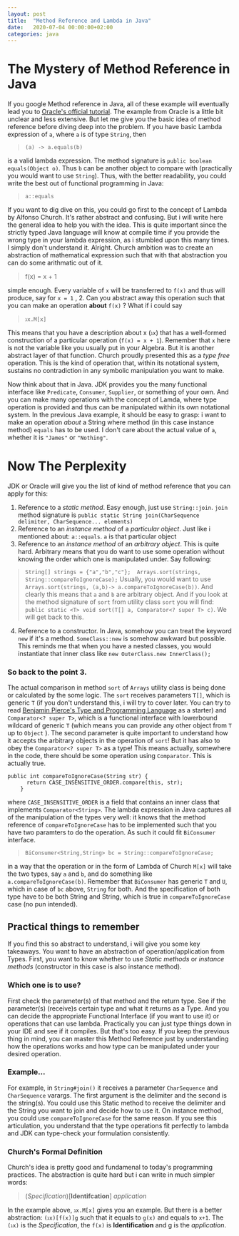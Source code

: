 ```yaml
---
layout: post
title:  "Method Reference and Lambda in Java"
date:   2020-07-04 00:00:00+02:00
categories: java
---
```


# The Mystery of Method Reference in Java
If you google Method reference in Java, all of these example will eventually lead you to [Oracle's official tutorial](https://docs.oracle.com/javase/tutorial/java/javaOO/methodreferences.html). The example from Oracle is a little bit unclear and less extensive. But let me give you the basic idea of method reference before diving deep into the problem.
If you have basic Lambda expression of `a`, where `a` is of type `String`, then 

>  `(a) -> a.equals(b)`

is a valid lambda expression. The method signature is `public boolean equals(Object o)`. Thus `b` can be another object to compare with (practically you would want to use `String`).
Thus, with the better readability, you could write the best out of functional programming in Java:

> `a::equals` 

If you want to dig dive on this, you could go first to the concept of Lambda by Alfonso Church. It's rather abstract and confusing. But i will write here the general idea to help you with the idea. This is quite important since the strictly typed Java language will know at compile time if you provide the wrong type in your lambda expression, as i stumbled upon this many times. I simply don't understand it. 
Alright. 
Church ambition was to create an abstraction of mathematical expression such that with that abstraction you can do some arithmatic out of it.

> f(x) = x + 1

simple enough. Every variable of `x` will be transferred to `f(x)` and thus will produce, say for `x = 1` , 2. 
Can you abstract away this operation such that you can make an operation **about** `f(x)` ? What if i could say 

> `ℷx.M[x]`

This means that you have a description about x (`ℷx`) that has a well-formed construction of a particular operation (`f(x) = x + 1`).  Remember that `x` here is not the variable like you usually put in your Algebra. But it is another abstract layer of that function. Church proudly presented this as a *type free* operation. This is the kind of operation that, within its notational system, sustains no contradiction in any symbolic manipulation you want to make.

Now think about that in Java. JDK provides you the many functional interface like `Predicate`, `Consumer`, `Supplier`, or something of your own. And you can make many operations with the concept of Lamda, where type operation is provided and thus can be manipulated within its own notational system. In the previous Java example, it should be easy to grasp: i want to make an operation *about* a String where method (in this case instance method) `equals` has to be used. I don't care about the actual value of `a`, whether it is `"James"` or `"Nothing"`.

# Now The Perplexity
JDK or Oracle will give you the list of kind of method reference that you can apply for this:
1. Reference to a *static method*. Easy enough, just use `String::join`. `join` method signature is `public static String join(CharSequence delimiter, CharSequence... elements)`
2. Reference to an *instance method* of a *particular object*. Just like i mentioned about: `a::equals`. `a` is that particular object
3. Reference to an *instance method* of an *arbitrary object*. This is quite hard. Arbitrary means that you do want to use some operation without knowing the order which one is manipulated under. Say following:
> `String[] strings = {"a","b","c"};  Arrays.sort(strings, String::compareToIgnoreCase);`
Usually, you would want to use `Arrays.sort(strings, (a,b)-> a.compareToIgnoreCase(b))`. And clearly this means that `a` and `b` are arbitrary object. And if you look at the method signature of `sort` from utility class `sort` you will find: `public static <T> void sort(T[] a, Comparator<? super T> c)`. We will get back to this.
4. Reference to a constructor. In Java, somehow you can treat the keyword `new` if it's a method. `SomeClass::new` is somehow awkward but possible. This reminds me that when you have a nested classes, you would instantiate that inner class like `new OuterClass.new InnerClass();`

### So back to the point 3. 
The actual comparison in method `sort` of `Arrays` utility class is being done or calculated by the some logic. The `sort` receives parameters `T[]`, which is generic `T`  (if you don't understand this, i will try to cover later. You can try to read [Benjamin Pierce's Type and Programming Language](https://www.cis.upenn.edu/~bcpierce/tapl/) as a starter) and `Comparator<? super T>`, which is a functional interface with lowerbound wildcard of generic `T` (which means you can provide any other object from `T` up to `Object` ). The second parameter is quite important to understand how it accepts the arbitrary objects in the operation of `sort`! But it has also to obey the `Comparator<? super T>` as a type! This means actually, somewhere in the code, there should be some operation using `Comparator`. This is actually true. 

```
public int compareToIgnoreCase(String str) {
      return CASE_INSENSITIVE_ORDER.compare(this, str);
    }
```
where `CASE_INSENSITIVE_ORDER` is a field that contains an inner class that implements `Comparator<String>`. The lambda expression in Java captures all of the manipulation of the types very well: it knows that the method reference of `compareToIgnoreCase` has to be implemented such that you have two paramters to do the operation. As such it could fit `BiConsumer` interface.
> `BiConsumer<String,String> bc = String::compareToIgnoreCase;`

in a way that the operation or in the form of Lambda of Church `M[x]` will take the two types, say `a` and `b`, and do something like `a.compareToIgnoreCase(b)`. Remember that `BiConsumer` has generic `T` and `U`, which in case of `bc` above, `String` for both. And the specification of both type have to be both String and String, which is true in `compareToIgnoreCase` case (no pun intended). 

## Practical things to remember
If you find this so abstract to understand, i will give you some key takeaways. 
You want to have an abstraction of operation/application from Types. First, you want to know whether to use *Static methods* or *instance methods* (constructor in this case is also instance method). 
### Which one is to use? 
First check the parameter(s) of that method and the return type. See if the parameter(s) (receive)s certain type and what it returns as a Type. And you can decide the appropriate Functional Interface (if you want to use it) or operations that can use lambda. Practically you can just type things down in your IDE and see if it compiles. But that's too easy. If you keep the previous thing in mind, you can master this Method Reference just by understanding how the operations works and how type can be manipulated under your desired operation.
### Example...
For example, in `String#join()` it receives a parameter `CharSequence` and `CharSequence` varargs. The first argument is the delimiter and the second is the string(s). You could use this Static method to receive the delimiter and the String you want to join and decide how to use it.
On instance method, you could use `compareToIgnoreCase` for the same reason.
If you see this articulation, you understand that the type operations fit perfectly to lambda and JDK can type-check your formulation consistently. 

### Church's Formal Definition
Church's idea is pretty good and fundamenal to today's programming practices. The abstraction is quite hard but i can write in much simpler words:

> (*Specification*)[**Identifcation**] *application*

In the example above, `ℷx.M[x]` gives you an example. But there is a better abstraction: `(ℷx)[f(x)]g` such that it equals to `g(x)` and equals to `x+1`. The `(ℷx)` is the *Specification*, the `f(x)` is **Identification** and g is the *application*. 